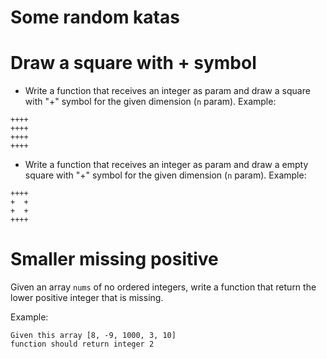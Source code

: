 # Some random katas

# Draw a square with + symbol

* Write a function that receives an integer as param and draw a square with "+" symbol for the given dimension (`n` param). Example:

```
++++
++++
++++
++++
```

* Write a function that receives an integer as param and draw a empty square with "+" symbol for the given dimension (`n` param). Example:

```
++++
+  +
+  +
++++
```

# Smaller missing positive

Given an array `nums` of no ordered integers, write a function that return the lower positive integer that is missing.

Example:

```
Given this array [8, -9, 1000, 3, 10]
function should return integer 2
```
